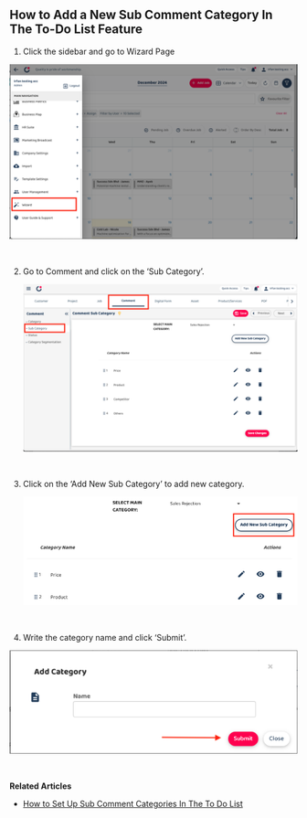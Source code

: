 ## How to Add a New Sub Comment Category In The To-Do List Feature

1. Click the sidebar and go to Wizard Page<br>

  <p align="center">
       <img src="img2/How_Add_a_New_Sub_Comment_Category_In_The_To_Do_List_Feature_NewStep_1.png" alt="How to Add a New Sub Comment Category In The To-Do List Feature Step 1">
    </p><br>

2. Go to Comment and click on the ‘Sub Category’.<br>

   <p align="center">
       <img src="img2/How_Add_a_New_Sub_Comment_Category_In_The_To_Do_List_Feature_NewStep_2.png" alt="How to Add a New Sub Comment Category In The To-Do List Feature Step 2">
    </p><br>

3. Click on the ‘Add New Sub Category’ to add new category.<br>

   <p align="center">
       <img src="img2/How_Add_a_New_Sub_Comment_Category_In_The_To_Do_List_Feature_NewStep_3.png" alt="How to Add a New Sub Comment Category In The To-Do List Feature Step 2">
    </p><br>

4.  Write the category name and click ‘Submit’. 
<p align="center">
       <img src="img2/How_Add_a_New_Sub_Comment_Category_In_The_To_Do_List_Feature_NewStep_4.png" alt="How to Add a New Sub Comment Category In The To-Do List Feature Step 2">
    </p><br>

**Related Articles**<br>
- [How to Set Up Sub Comment Categories In The To Do List](How_to_Set_Up_Sub_Comment_Categories_In_The_To_Do_List.md)
